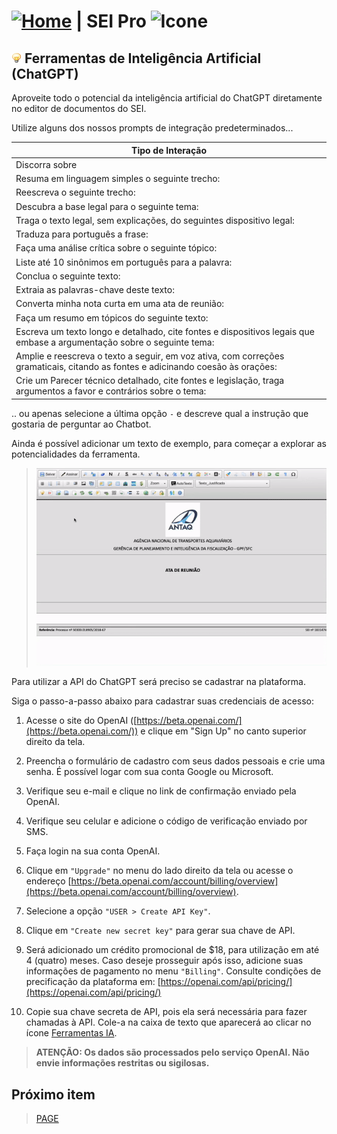 # [![Home](../img/home.png)](../) |  SEI Pro ![Icone](../img/icon-32.png)

## ![SEI Pro Ferramentas IA](../img/icon-ferramentasia.png) Ferramentas de Inteligência Artificial (ChatGPT)

Aproveite todo o potencial da inteligência artificial do ChatGPT diretamente no editor de documentos do SEI.

Utilize alguns dos nossos prompts de integração predeterminados...

|  Tipo de Interação  |
| ------------------- | 
|  Discorra sobre  | 
|  Resuma em linguagem simples o seguinte trecho:  | 
|  Reescreva o seguinte trecho:  | 
|  Descubra a base legal para o seguinte tema:  | 
|  Traga o texto legal, sem explicações, do seguintes dispositivo legal:  | 
|  Traduza para português a frase:  | 
|  Faça uma análise crítica sobre o seguinte tópico:  | 
|  Liste até 10 sinônimos em português para a palavra:  | 
|  Conclua o seguinte texto:  | 
|  Extraia as palavras-chave deste texto:  | 
|  Converta minha nota curta em uma ata de reunião:  | 
|  Faça um resumo em tópicos do seguinte texto:  | 
|  Escreva um texto longo e detalhado, cite fontes e dispositivos legais que embase a argumentação sobre o seguinte tema:  | 
|  Amplie e reescreva o texto a seguir, em voz ativa, com correções gramaticais, citando as fontes e adicinando coesão às orações:  | 
|  Crie um Parecer técnico detalhado, cite fontes e legislação, traga argumentos a favor e contrários sobre o tema:  |

.. ou apenas selecione a última opção `-` e descreve qual a instrução que gostaria de perguntar ao Chatbot.

Ainda é possível adicionar um texto de exemplo, para começar a explorar as potencialidades da ferramenta.

> ![Tela Ferramentas IA](../img/tela-ferramentasia.gif) 

Para utilizar a API do ChatGPT será preciso se cadastrar na plataforma.

Siga o passo-a-passo abaixo para cadastrar suas credenciais de acesso:

1. Acesse o site do OpenAI ([https://beta.openai.com/](https://beta.openai.com/)) e clique em "Sign Up" no canto superior direito da tela.

2. Preencha o formulário de cadastro com seus dados pessoais e crie uma senha.
É possível logar com sua conta Google ou Microsoft.

3. Verifique seu e-mail e clique no link de confirmação enviado pela OpenAI.

4. Verifique seu celular e adicione o código de verificação enviado por SMS.

5. Faça login na sua conta OpenAI.

6. Clique em `"Upgrade"` no menu do lado direito da tela ou acesse o endereço [https://beta.openai.com/account/billing/overview](https://beta.openai.com/account/billing/overview).

7. Selecione a opção `"USER > Create API Key"`.

8. Clique em `"Create new secret key"` para gerar sua chave de API.

9. Será adicionado um crédito promocional de $18, para utilização em até 4 (quatro) meses.
Caso deseje prosseguir após isso, adicione suas informações de pagamento no menu `"Billing"`.
Consulte condições de precificação da plataforma em: [https://openai.com/api/pricing/](https://openai.com/api/pricing/)

10. Copie sua chave secreta de API, pois ela será necessária para fazer chamadas à API. 
Cole-a na caixa de texto que aparecerá ao clicar no ícone [Ferramentas IA](../img/icon-ferramentasia.png).

> **ATENÇÃO: Os dados são processados pelo serviço OpenAI. Não envie informações restritas ou sigilosas.**

> 
## Próximo item

> [PAGE](../pages/PAGE.md)
